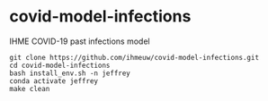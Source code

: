# covid-model-infections
IHME COVID-19 past infections model

```
git clone https://github.com/ihmeuw/covid-model-infections.git
cd covid-model-infections
bash install_env.sh -n jeffrey
conda activate jeffrey
make clean
```

